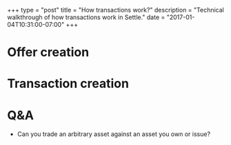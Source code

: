 +++
type = "post"
title = "How transactions work?"
description = "Technical walkthrough of how transactions work in Settle."
date = "2017-01-04T10:31:00-07:00"
+++

# Offer creation

# Transaction creation

# Q&A

- Can you trade an arbitrary asset against an asset you own or issue?
